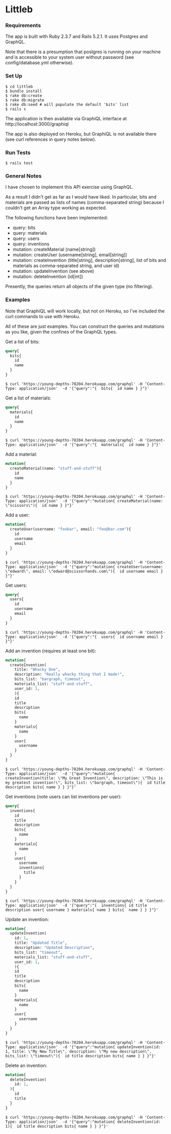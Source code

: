 # Littleb

### Requirements

The app is built with Ruby 2.3.7 and Rails 5.2.1. It uses Postgres and GraphQL.

Note that there is a presumption that postgres is running on your machine and is accessible to your system user without password (see config/database.yml otherwise).

### Set Up

```
$ cd littleb
$ bundle install
$ rake db:create
$ rake db:migrate
$ rake db:seed # will populate the default 'bits' list
$ rails s
```

The application is then available via GraphiQL interface at http://localhost:3000/graphiql

The app is also deployed on Heroku, but GraphiQL is not available there (see curl references in query notes below).

### Run Tests

```
$ rails test
```

### General Notes

I have chosen to implement this API exercise using GraphQL.

As a result I didn't get as far as I would have liked. In particular, bits and materials are passed as lists of names (comma-separated string) because I couldn't get an Array type working as expected.

The following functions have been implemented:

- query: bits
- query: materials
- query: users
- query: inventions
- mutation: createMaterial (name[string])
- mutation: createUser (username[string], email[string])
- mutation: createInvention (title[string], description[string], list of bits and materials as comma-separated string, and user id)
- mutation: updateInvention (see above)
- mutation: deleteInvention (id[int])

Presently, the queries return all objects of the given type (no filtering).

### Examples

Note that GraphiQL will work locally, but not on Heroku, so I've included the curl commands to use with Heroku.

All of these are just examples. You can construct the queries and mutations as you like, given the confines of the GraphQL types.

Get a list of bits:

```GraphQL
query{
  bits{
    id
    name
  }
}
```

```
$ curl 'https://young-depths-78204.herokuapp.com/graphql' -H 'Content-Type: application/json'  -d '{"query":"{  bits{  id name } }"}'
```

Get a list of materials:

```GraphQL
query{
  materials{
    id
    name
  }
}
```

```
$ curl 'https://young-depths-78204.herokuapp.com/graphql' -H 'Content-Type: application/json'  -d '{"query":"{  materials{  id name } }"}'
```

Add a material:

```GraphQL
mutation{
  createMaterial(name: "stuff-and-stuff"){
    id
    name
  }
}
```

```
$ curl 'https://young-depths-78204.herokuapp.com/graphql' -H 'Content-Type: application/json'  -d '{"query":"mutation{ createMaterial(name: \"scissors\"){  id name } }"}'
```

Add a user:

```GraphQL
mutation{
  createUser(username: "foobar", email: "foo@bar.com"){
    id
    username
    email
  }
}
```

```
$ curl 'https://young-depths-78204.herokuapp.com/graphql' -H 'Content-Type: application/json'  -d '{"query":"mutation{ createUser(username: \"edward\", email: \"edward@scissorhands.com\"){  id username email } }"}'
```

Get users:

```GraphQL
query{
  users{
    id
    username
    email
  }
}
```

```
$ curl 'https://young-depths-78204.herokuapp.com/graphql' -H 'Content-Type: application/json'  -d '{"query":"{  users{  id username email } }"}'
```

Add an invention (requires at least one bit):

```GraphQL
mutation{
  createInvention(
    title: "Whacky One",
    description: "Really whacky thing that I made!",
    bits_list: "bargraph, timeout",
    materials_list: "stuff-and-stuff",
    user_id: 1,
    ){
    id
    title
    description
    bits{
      name
    }
    materials{
      name
    }
    user{
      username
    }
  }
}
```

```
$ curl 'https://young-depths-78204.herokuapp.com/graphql' -H 'Content-Type: application/json'  -d '{"query":"mutation{ createInvention(title: \"My Great Invention\", description: \"This is my greatest invention!\", bits_list: \"bargraph, timeout\"){  id title description bits{ name } } }"}'
```

Get inventions (note users can list inventions per user):

```GraphQL
query{
  inventions{
    id
    title
    description
    bits{
      name
    }
    materials{
      name
    }
    user{
      username
      inventions{
        title
      }
    }
  }
}
```

```
$ curl 'https://young-depths-78204.herokuapp.com/graphql' -H 'Content-Type: application/json'  -d '{"query":"{  inventions{ id title description user{ username } materials{ name } bits{  name } } }"}'
```

Update an invention:

```GraphQL
mutation{
  updateInvention(
    id: 1,
    title: "Updated Title",
    description: "Updated Description",
    bits_list: "timeout",
    materials_list: "stuff-and-stuff",
    user_id: 1,
    ){
    id
    title
    description
    bits{
      name
    }
    materials{
      name
    }
    user{
      username
    }
  }
}
```

```
$ curl 'https://young-depths-78204.herokuapp.com/graphql' -H 'Content-Type: application/json'  -d '{"query":"mutation{ updateInvention(id: 1, title: \"My New Title\", description: \"My new description\", bits_list: \"timeout\"){  id title description bits{ name } } }"}'
```

Delete an invention:

```GraphQL
mutation{
  deleteInvention(
    id: 1,
  ){
    id
    title
  }
}
```

```
$ curl 'https://young-depths-78204.herokuapp.com/graphql' -H 'Content-Type: application/json'  -d '{"query":"mutation{ deleteInvention(id: 1){  id title description bits{ name } } }"}'
```
